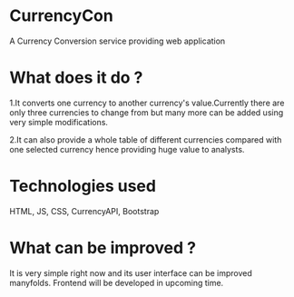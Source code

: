 # CurrencyCon
A Currency Conversion service providing web application

# What does it do ?
1.It converts one currency to another currency's value.Currently there are only three currencies to change from but many more can be added using very simple modifications.

2.It can also provide a whole table of different currencies compared with one selected currency hence providing huge value to analysts.

# Technologies used 
HTML, JS, CSS, CurrencyAPI, Bootstrap

# What can be improved ? 
It is very simple right now and its user interface can be improved manyfolds.
Frontend will be developed in upcoming time.
